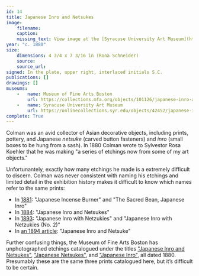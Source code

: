 ```yaml
---
id: 14
title: Japanese Inro and Netsukes
image:
    filename: 
    caption: 
    missing_text: View image at the [Syracuse University Art Museum](https://onlinecollections.syr.edu/objects/42452/japanese-inro-and-netsukes)
year: "c. 1880"
size:
    dimensions: 4 3/4 x 7 3/16 in (Rona Schneider)
    source: 
    source_url: 
signed: In the plate, upper right, interlaced initials S.C.
publications: []
drawings: []
museums: 
    -   name: Museum of Fine Arts Boston
        url: https://collections.mfa.org/objects/101126/japanese-inro-and-netsukes
    -   name: Syracuse University Art Museum
        url: https://onlinecollections.syr.edu/objects/42452/japanese-inro-and-netsukes
complete: True
---
```

Colman was an avid collector of Asian decorative objects, including prints, pottery, and Japanese _netsuke_ (carved button fasteners) and _inro_ (small boxes to be hung from a sash). In 1880 Colman wrote to Sylvestor Rosa Koehler that he was making "a series of etchings now from some of my art objects."

Unfortunantely, exactly how many etchings he made is a extremely difficult to discern. Colman was never consistent with naming his etchings and limited detail in the exhibition history makes it difficult to know which names refer to the same prints:

- In [1881](https://hdl.handle.net/2027/hvd.32044033753179): "Japanese Incense Burner" and "The Sacred Bean, Japanese Inro"
- In [1884](https://hdl.handle.net/2027/hvd.32044033753179): "Japanese Inro and Netsukes"
- In [1893](https://library.si.edu/digital-library/book/worldscolumbian10worl): "Japanese Inro with Netzukies" and "Japanese Inro with Netzukies (No. 2)"
- In [an 1894 article](https://hdl.handle.net/2027/mdp.39015017525703?urlappend=%3Bseq=274%3Bownerid=13510798897445288-304): "Japanese Inro and Netsuke"

Further confusing things, the Museum of Fine Arts Boston has unphotographed etchings catalogued under the titles ["Japanese Inro and Netsukes"](https://collections.mfa.org/objects/101126/japanese-inro-and-netsukes), ["Japanese Netsukes"](https://collections.mfa.org/objects/101133/japanese-netsukes), and ["Japanese Inro"](https://collections.mfa.org/objects/101136/japanese-inro), all dated 1880. Presumably these are the same three prints catalogued here, but it’s difficult to be certain.

